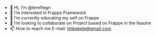- 👋 Hi, I’m @tereflegn
- 👀 I’m interested in Frappe Framework
- 🌱 I’m currently educating my self on Frappe
- 💞️ I’m looking to collaborate on Project based on Frappe in the feautre
- 📫 How to reach me E-mail: tmbekele@gmail.com

<!---
tereflegn/tereflegn is a ✨ special ✨ repository because its `README.md` (this file) appears on your GitHub profile.
You can click the Preview link to take a look at your changes.
--->
